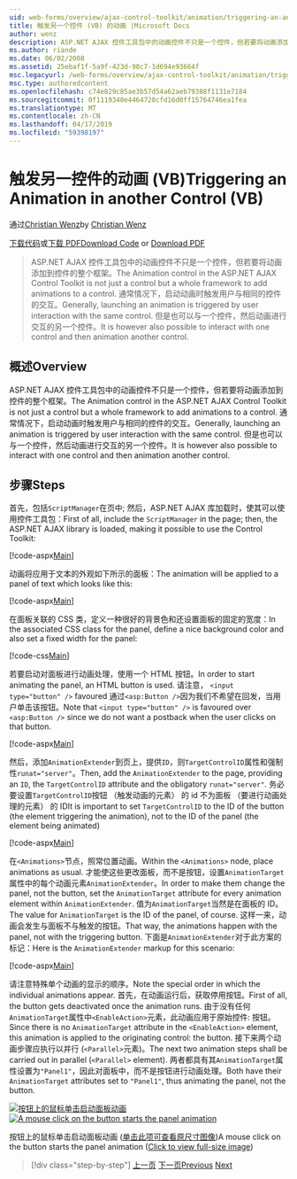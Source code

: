 ```yaml
---
uid: web-forms/overview/ajax-control-toolkit/animation/triggering-an-animation-in-another-control-vb
title: 触发另一个控件 (VB) 的动画 |Microsoft Docs
author: wenz
description: ASP.NET AJAX 控件工具包中的动画控件不只是一个控件，但若要将动画添加到控件的整个框架。 通常情况下，启动...
ms.author: riande
ms.date: 06/02/2008
ms.assetid: 25ebaf1f-5a9f-423d-98c7-1d694e93664f
msc.legacyurl: /web-forms/overview/ajax-control-toolkit/animation/triggering-an-animation-in-another-control-vb
msc.type: authoredcontent
ms.openlocfilehash: c74e829c85ae3b57d54a62aeb79388f1131e7184
ms.sourcegitcommit: 0f1119340e4464720cfd16d0ff15764746ea1fea
ms.translationtype: MT
ms.contentlocale: zh-CN
ms.lasthandoff: 04/17/2019
ms.locfileid: "59398197"
---
```

# <a name="triggering-an-animation-in-another-control-vb"></a><span data-ttu-id="6540a-104">触发另一控件的动画 (VB)</span><span class="sxs-lookup"><span data-stu-id="6540a-104">Triggering an Animation in another Control (VB)</span></span>

<span data-ttu-id="6540a-105">通过[Christian Wenz](https://github.com/wenz)</span><span class="sxs-lookup"><span data-stu-id="6540a-105">by [Christian Wenz](https://github.com/wenz)</span></span>

<span data-ttu-id="6540a-106">[下载代码](http://download.microsoft.com/download/f/9/a/f9a26acd-8df4-4484-8a18-199e4598f411/Animation8.vb.zip)或[下载 PDF](http://download.microsoft.com/download/6/7/1/6718d452-ff89-4d3f-a90e-c74ec2d636a3/animation8VB.pdf)</span><span class="sxs-lookup"><span data-stu-id="6540a-106">[Download Code](http://download.microsoft.com/download/f/9/a/f9a26acd-8df4-4484-8a18-199e4598f411/Animation8.vb.zip) or [Download PDF](http://download.microsoft.com/download/6/7/1/6718d452-ff89-4d3f-a90e-c74ec2d636a3/animation8VB.pdf)</span></span>

> <span data-ttu-id="6540a-107">ASP.NET AJAX 控件工具包中的动画控件不只是一个控件，但若要将动画添加到控件的整个框架。</span><span class="sxs-lookup"><span data-stu-id="6540a-107">The Animation control in the ASP.NET AJAX Control Toolkit is not just a control but a whole framework to add animations to a control.</span></span> <span data-ttu-id="6540a-108">通常情况下，启动动画时触发用户与相同的控件的交互。</span><span class="sxs-lookup"><span data-stu-id="6540a-108">Generally, launching an animation is triggered by user interaction with the same control.</span></span> <span data-ttu-id="6540a-109">但是也可以与一个控件，然后动画进行交互的另一个控件。</span><span class="sxs-lookup"><span data-stu-id="6540a-109">It is however also possible to interact with one control and then animation another control.</span></span>


## <a name="overview"></a><span data-ttu-id="6540a-110">概述</span><span class="sxs-lookup"><span data-stu-id="6540a-110">Overview</span></span>

<span data-ttu-id="6540a-111">ASP.NET AJAX 控件工具包中的动画控件不只是一个控件，但若要将动画添加到控件的整个框架。</span><span class="sxs-lookup"><span data-stu-id="6540a-111">The Animation control in the ASP.NET AJAX Control Toolkit is not just a control but a whole framework to add animations to a control.</span></span> <span data-ttu-id="6540a-112">通常情况下，启动动画时触发用户与相同的控件的交互。</span><span class="sxs-lookup"><span data-stu-id="6540a-112">Generally, launching an animation is triggered by user interaction with the same control.</span></span> <span data-ttu-id="6540a-113">但是也可以与一个控件，然后动画进行交互的另一个控件。</span><span class="sxs-lookup"><span data-stu-id="6540a-113">It is however also possible to interact with one control and then animation another control.</span></span>

## <a name="steps"></a><span data-ttu-id="6540a-114">步骤</span><span class="sxs-lookup"><span data-stu-id="6540a-114">Steps</span></span>

<span data-ttu-id="6540a-115">首先，包括`ScriptManager`在页中; 然后，ASP.NET AJAX 库加载时，使其可以使用控件工具包：</span><span class="sxs-lookup"><span data-stu-id="6540a-115">First of all, include the `ScriptManager` in the page; then, the ASP.NET AJAX library is loaded, making it possible to use the Control Toolkit:</span></span>

[!code-aspx[Main](triggering-an-animation-in-another-control-vb/samples/sample1.aspx)]

<span data-ttu-id="6540a-116">动画将应用于文本的外观如下所示的面板：</span><span class="sxs-lookup"><span data-stu-id="6540a-116">The animation will be applied to a panel of text which looks like this:</span></span>

[!code-aspx[Main](triggering-an-animation-in-another-control-vb/samples/sample2.aspx)]

<span data-ttu-id="6540a-117">在面板关联的 CSS 类，定义一种很好的背景色和还设置面板的固定的宽度：</span><span class="sxs-lookup"><span data-stu-id="6540a-117">In the associated CSS class for the panel, define a nice background color and also set a fixed width for the panel:</span></span>

[!code-css[Main](triggering-an-animation-in-another-control-vb/samples/sample3.css)]

<span data-ttu-id="6540a-118">若要启动对面板进行动画处理，使用一个 HTML 按钮。</span><span class="sxs-lookup"><span data-stu-id="6540a-118">In order to start animating the panel, an HTML button is used.</span></span> <span data-ttu-id="6540a-119">请注意， `<input type="button" />` favoured 通过`<asp:Button />`因为我们不希望在回发，当用户单击该按钮。</span><span class="sxs-lookup"><span data-stu-id="6540a-119">Note that `<input type="button" />` is favoured over `<asp:Button />` since we do not want a postback when the user clicks on that button.</span></span>

[!code-aspx[Main](triggering-an-animation-in-another-control-vb/samples/sample4.aspx)]

<span data-ttu-id="6540a-120">然后，添加`AnimationExtender`到页上，提供`ID`，则`TargetControlID`属性和强制性`runat="server"`。</span><span class="sxs-lookup"><span data-stu-id="6540a-120">Then, add the `AnimationExtender` to the page, providing an `ID`, the `TargetControlID` attribute and the obligatory `runat="server"`.</span></span> <span data-ttu-id="6540a-121">务必要设置`TargetControlID`按钮 （触发动画的元素） 的 id 不为面板 （要进行动画处理的元素） 的 ID</span><span class="sxs-lookup"><span data-stu-id="6540a-121">It is important to set `TargetControlID` to the ID of the button (the element triggering the animation), not to the ID of the panel (the element being animated)</span></span>

[!code-aspx[Main](triggering-an-animation-in-another-control-vb/samples/sample5.aspx)]

<span data-ttu-id="6540a-122">在`<Animations>`节点，照常位置动画。</span><span class="sxs-lookup"><span data-stu-id="6540a-122">Within the `<Animations>` node, place animations as usual.</span></span> <span data-ttu-id="6540a-123">才能使这些更改面板，而不是按钮，设置`AnimationTarget`属性中的每个动画元素`AnimationExtender`。</span><span class="sxs-lookup"><span data-stu-id="6540a-123">In order to make them change the panel, not the button, set the `AnimationTarget` attribute for every animation element within `AnimationExtender`.</span></span> <span data-ttu-id="6540a-124">值为`AnimationTarget`当然是在面板的 ID。</span><span class="sxs-lookup"><span data-stu-id="6540a-124">The value for `AnimationTarget` is the ID of the panel, of course.</span></span> <span data-ttu-id="6540a-125">这样一来，动画会发生与面板不与触发的按钮。</span><span class="sxs-lookup"><span data-stu-id="6540a-125">That way, the animations happen with the panel, not with the triggering button.</span></span> <span data-ttu-id="6540a-126">下面是`AnimationExtender`对于此方案的标记：</span><span class="sxs-lookup"><span data-stu-id="6540a-126">Here is the `AnimationExtender` markup for this scenario:</span></span>

[!code-aspx[Main](triggering-an-animation-in-another-control-vb/samples/sample6.aspx)]

<span data-ttu-id="6540a-127">请注意特殊单个动画的显示的顺序。</span><span class="sxs-lookup"><span data-stu-id="6540a-127">Note the special order in which the individual animations appear.</span></span> <span data-ttu-id="6540a-128">首先，在动画运行后，获取停用按钮。</span><span class="sxs-lookup"><span data-stu-id="6540a-128">First of all, the button gets deactivated once the animation runs.</span></span> <span data-ttu-id="6540a-129">由于没有任何`AnimationTarget`属性中`<EnableAction>`元素，此动画应用于原始控件: 按钮。</span><span class="sxs-lookup"><span data-stu-id="6540a-129">Since there is no `AnimationTarget` attribute in the `<EnableAction>` element, this animation is applied to the originating control: the button.</span></span> <span data-ttu-id="6540a-130">接下来两个动画步骤应执行以并行 (`<Parallel>`元素)。</span><span class="sxs-lookup"><span data-stu-id="6540a-130">The next two animation steps shall be carried out in parallel (`<Parallel>` element).</span></span> <span data-ttu-id="6540a-131">两者都具有其`AnimationTarget`属性设置为`"Panel1"`，因此对面板中，而不是按钮进行动画处理。</span><span class="sxs-lookup"><span data-stu-id="6540a-131">Both have their `AnimationTarget` attributes set to `"Panel1"`, thus animating the panel, not the button.</span></span>


<span data-ttu-id="6540a-132">[![按钮上的鼠标单击启动面板动画](triggering-an-animation-in-another-control-vb/_static/image2.png)](triggering-an-animation-in-another-control-vb/_static/image1.png)</span><span class="sxs-lookup"><span data-stu-id="6540a-132">[![A mouse click on the button starts the panel animation](triggering-an-animation-in-another-control-vb/_static/image2.png)](triggering-an-animation-in-another-control-vb/_static/image1.png)</span></span>

<span data-ttu-id="6540a-133">按钮上的鼠标单击启动面板动画 ([单击此项可查看原尺寸图像](triggering-an-animation-in-another-control-vb/_static/image3.png))</span><span class="sxs-lookup"><span data-stu-id="6540a-133">A mouse click on the button starts the panel animation ([Click to view full-size image](triggering-an-animation-in-another-control-vb/_static/image3.png))</span></span>

> [!div class="step-by-step"]
> <span data-ttu-id="6540a-134">[上一页](disabling-actions-during-animation-vb.md)
> [下一页](modifying-animations-from-the-server-side-vb.md)</span><span class="sxs-lookup"><span data-stu-id="6540a-134">[Previous](disabling-actions-during-animation-vb.md)
[Next](modifying-animations-from-the-server-side-vb.md)</span></span>
